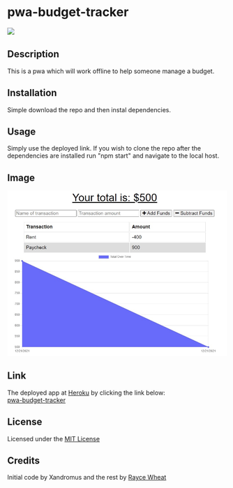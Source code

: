 # pwa-budget-tracker

![](https://img.shields.io/badge/license-MIT-blue)

## Description
This is a pwa which will work offline to help someone manage a budget.

## Installation
Simple download the repo and then instal dependencies.

## Usage
Simply use the deployed link. If you wish to clone the repo after the dependencies are installed run "npm start" and navigate to the local host.

## Image
![Image](https://raw.githubusercontent.com/RayceWheat/pwa-budget-tracker/main/public/images/pwa%20budget%20tracker.jpg)

## Link
The deployed app at [Heroku](https://heroku.com) by clicking the link below:<br>
[pwa-budget-tracker](https://mysterious-waters-80782.herokuapp.com/ )

## License
Licensed under the [MIT License](LICENSE)

## Credits 
Initial code by Xandromus and the rest by [Rayce Wheat](https://github.com/RayceWheat)